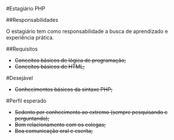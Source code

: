 #Estagiário PHP

##Responsabilidades

O estagiário tem como responsabilidade a busca de aprendizado e experiência prática.

##Requisitos

- ~~Conceitos básicos de lógica de programação;~~
- ~~Conceitos básicos de HTML;~~

#Desejável

- ~~Conhecimentos básicos da sintaxe PHP;~~

#Perfil esperado

- ~~Sedento por conhecimento ao extremo (sempre pesquisando e perguntando);~~
- ~~Bom relacionamento com os colegas;~~
- ~~Boa comunicação oral e escrita;~~
